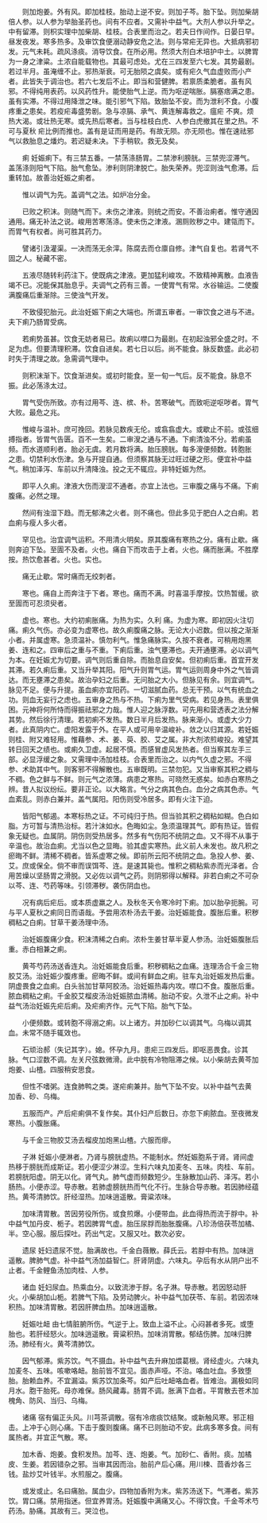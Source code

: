 <!-- { "loadSidebar": true } -->
　　则加炮姜。外有风。即加桂枝。胎动上逆不安。则加子芩。胎下坠。则加柴胡倍人参。以人参为举胎圣药也。间有不应者。又需补中益气。大剂人参以升举之。中有留滞。则枳实理中加柴胡、桂枝。合表里而治之。若夫日作间作。日晏日早。昼发夜发。寒多热多。及审饮食便溺动静安危之法。则与常疟无异也。大抵病邪初发。元气未耗。疏风涤痰。消导饮食。在所必用。然须大剂白术培护中土。以脾胃为一身之津粱。土浓自能载物也。其最可虑处。尤在三四发至六七发。其势最剧。若过半月。虽淹缠不止。邪热渐衰。可无胎陨之虞矣。或有疟久气血虚败而小产者。此皆失于调治也。若六七发后不止。即当和营健脾。若禀质柔脆者。虽有风邪。不得纯用表药。以风药性升。能使胎气上逆。而为呕逆喘胀。膈塞痞满之患。虽有实滞。不得过用降泄之味。能引邪气下陷。致胎坠不安。而为泄利不食。小腹疼重之患矣。若疫疟毒盛势剧。急与凉膈、承气、黄连解毒救之。瘟疟 不爽。烦热大渴。或壮热无寒。或先热后寒者。当与桂枝白虎、人参白虎撤其在里之热。不可与夏秋 疟比例而推也。盖有是证而用是药。有故无陨。亦无陨也。惟在速祛邪气以救胎息之燔灼。若迟疑未决。下手稍软。救无及矣。

　　痢 妊娠痢下。有三禁五番。一禁荡涤肠胃。二禁渗利膀胱。三禁兜涩滞气。盖荡涤则阳气下陷。胎气愈坠。渗利则阴津脱亡。胎失荣养。兜涩则浊气愈滞。后重转加。故善治妊娠之痢者。

　　惟以调气为先。盖调气之法。如炉冶分金。

　　已败之积沫。则随气而下。未伤之津液。则统之而安。不善治痢者。惟守通因通用。痛无补法之说。峻用苦寒荡涤。使未伤之津液。溷厕败秽之中。建瓴而下。而胃气有权者。尚可胜其药力。

　　譬诸引汲灌渠。一决而荡无余滓。陈腐去而仓廪自修。津气自复也。若肾气不固之人。秘藏不密。

　　五液尽随转利药注下。使既病之津液。更加猛利峻攻。不致精神离散。血液告竭不已。况能保其胎息乎。夫调气之药有三善。一使胃气有常。水谷输运。二使腹满腹痛后重渐除。三使浊气开发。

　　不致侵犯胎元。此治妊娠下痢之大端也。所谓五审者。一审饮食之进与不进。夫下痢乃肠胃受病。

　　若痢势虽甚。饮食无妨者易已。故痢以噤口为最剧。在初起浊邪全盛之时。不足为虑。但要清理积滞。饮食自进矣。若七日以后。尚不能食。脉反数盛。此必初时失于清理之故。急需调气理中。

　　则积沫渐下。饮食渐进矣。或初时能食。至一旬一气后。反不能食。脉息不振。此必荡涤太过。

　　胃气受伤所致。亦有过用芩、连、槟、朴。苦寒破气。而致呃逆呕哕者。胃气大败。最危之兆。

　　惟峻与温补。庶可挽回。若脉见数疾无伦。或翕翕虚大。或歇止不前。或弦细搏指者。皆胃气告匮。百不一生矣。二审溲之通与不通。下痢清浊不分。若痢虽频。而水道顺利者。胎必无虞。若月数将满。胎压膀胱。每多溲便频数。转胞胀 之患。切禁利水伤津。急与开提自通。但须察其脉无过旺过硬之形。便宜补中益气。稍加泽泻、车前以升清降浊。投之无不辄应。非特妊娠为然。

　　即平人久痢。津液大伤而溲涩不通者。亦宜上法也。三审腹之痛与不痛。下痢腹痛。必然之理。

　　然间有浊湿下趋。而无郁沸之火者。则不痛也。但此多见于肥白人之白痢。若血痢与瘦人多火者。

　　罕见也。治宜调气运积。不用清火明矣。原其腹痛有寒热之分。痛有止歇。痛则奔迫下坠。至圊不及者。火也。痛自下而攻击于上者。火也。痛而胀满。不胜摩按。热饮愈甚者。火也。实也。

　　痛无止歇。常时痛而无绞刺者。

　　寒也。痛自上而奔注于下者。寒也。痛而不满。时喜温手摩按。饮热暂缓。欲至圊而可忍须臾者。

　　虚也。寒也。大约初痢胀痛。为热为实。久利 痛。为虚为寒。即初因火注切痛。痢久气伤。亦必变为虚寒也。故久痢腹痛之脉。无论大小迟数。但以按之渐渐小者。并属虚寒。急须温补。慎勿利气。惟急痛脉实。久按不衰者。可稍用炮黑姜、连和之。四审后之重与不重。下痢后重。浊气壅滞也。夫开通壅滞。必以调气为本。在妊娠尤为切要。调气则后重自除。而胎息自安矣。但初痢后重。首宜开发其滞。若久痢后重。又当升举其阳。阳气升则胃气运。胃气运则周身中外之气皆调达。而无壅滞之患矣。故治孕妇之后重。无问胎之大小。但脉见有余。则宜调气。脉见不足。便与升提。虽血痢亦宜阳药。一切滋腻血药。总无干预。以气有统血之功。则血无妄行之虑也。五审身之热与不热。下痢为里气受病。若见身热。表里俱困。元神将何所恃而得振祛邪之力哉。惟人迎之脉浮数。可先用和营透表之法分解其势。然后徐行清理。若初痢不发热。数日半月后发热。脉来渐小。或虚大少力者。此真阴内亡。虚阳发露于外。在平人或可用辛温峻补。敛之以归其源。若妊娠则桂、附又难轻用。惟藉参、术、姜、萸、胶、艾之属。非大剂浓煎峻投。难望其转日回天之绩也。或痢久卫虚。起居不慎。而感冒虚风发热者。但当察其左手三部。必显浮缓之象。又需理中汤加桂枝。合表里而治之。以内气久虚之邪。不得参、术助其中气。则客邪不得解散也。五审既明。三禁勿犯。又当审察其积之稠与不稠。色之鲜与不鲜。则元气之浓薄。病患之寒热。可晓然无惑矣。如赤白寒热之辨。昔人拟议纷纭。要非正论。以大略言。气分之病其色白。血分之病其色赤。气血紊乱。则赤白兼并。盖气属阳。阳伤则受冷居多。即有火注下迫。

　　皆阳气郁遏。本寒标热之证。不可纯归于热。但当验其积之稠粘如糊。色白如脂。方可暂与清热治标。若汁沫如水。色晦如尘。急须温理其气。即有热证。皆假象无疑也。血属阴。阴伤则受热居多。然多有气伤阳不统阴之血。又不得不从事于辛温也。故治血痢。尤当以色之显晦。验其虚实寒热。此义前人未发也。故凡积之瘀晦不鲜。清稀不稠者。皆系虚寒之候。即前所云阳不统阴之血。急投人参、姜、艾。庶或保全。倘不审而误饵芩、连。是速其毙也。惟积之稠粘紫赤而光泽者。合用苦燥以坚肠胃之滑脱。又必佐以调气之药。则阴邪得以解释。非若白痢之不可杂以芩、连、芍药等味。引领滞秽。袭伤阴血也。

　　况有病后疟后。或本质虚羸之人。及秋冬天令寒冷时下痢。加以胎孕扼腕。可与平人夏秋之痢同日而语哉。予尝用浓朴汤去干姜。治妊娠能食。腹胀后重。积秽稠粘之白痢。甘草干姜汤理中汤。

　　治妊娠腹痛少食。积沫清稀之白痢。浓朴生姜甘草半夏人参汤。治妊娠腹胀后重。赤白相兼之痢。

　　黄芩芍药汤送香连丸。治妊娠能食后重。积秽稠粘之血痛。连理汤合千金三物胶艾汤。治妊娠少腹疼重。瘀晦不鲜。或间有鲜血之痢。驻车丸治妊娠发热后重。阴虚畏食之血痢。白头翁加甘草阿胶汤。治妊娠热毒内攻。噤口不食。腹胀后重。脓血稠粘之痢。千金胶艾榴皮汤治妊娠脓血清稀。胎动不安。久泄不止之痢。补中益气汤治妊娠先疟后痢。及疟痢齐作。元气下陷。胎气下坠。

　　小便频数。或转胞不得溺之痢。以上诸方。并加砂仁以调其气。乌梅以调其血。未常不随手辄效也。

　　石顽治郝（失记其字）。媳。怀孕九月。患疟三四发后。即呕恶畏食。诊其脉。气口涩数不调。左关尺弦数微滑。此中脘有冷物阻滞之候。以小柴胡去黄芩加炮姜、山楂。四服稍安思食。

　　但性不嗜粥。连食肺鸭之类。遂疟痢兼并。胎气下坠不安。以补中益气去黄 加香、砂、乌梅。

　　五服而产。产后疟痢俱不复作矣。其仆妇产后数日。亦忽下痢脓血。至夜微发寒热。小腹胀痛。

　　与千金三物胶艾汤去榴皮加炮黑山楂。六服而瘳。

　　子淋 妊娠小便淋者。乃肾与膀胱虚热。不能制水。然妊娠胞系于肾。肾间虚热移于膀胱而成斯证。若小便涩少淋涩。生料六味丸加麦冬、五味。肉桂、车前。若膀胱阳虚。阴无以化。肾气丸。肺气虚而频数短少。生脉散加山药、泽泻。若小肠热。小便赤涩。导赤散。若肺虚膀胱热而气化不行。生脉合导赤散。若因肺经蕴热。黄芩清肺饮。肝经湿热。加味逍遥散。膏粱浓味。

　　加味清胃散。苦因劳役所伤。或食煎爆。小便带血。此血得热而流于脬中。补中益气加丹皮、栀子。若因脾胃气虚。胎压尿脬而胎胀腹痛。八珍汤倍茯苓加橘、半。空心服。服后探吐。药出气定。又服又吐。数次必安。

　　遗尿 妊妇遗尿不觉。胎满故也。千金白薇散。薛氏云。若脬中有热。加味逍遥散。脾肺气虚。补中益气汤加益智仁。肝肾阴虚。六味丸。孕后有水从阴户出不止者。千金鲤鱼汤加肉桂、人参。

　　诸血 妊妇尿血。热乘血分。以致流渗于脬。名子淋。导赤散。若因怒动肝火。小柴胡加山栀。若脾气下陷。及劳动脾火。补中益气加茯苓、车前。若因浓味积热。加味清胃散。若因肝脾血热。加味逍遥散。

　　妊娠吐衄 由七情脏腑所伤。气逆于上。致血上溢不止。心闷甚者多死。或堕胎也。若肝经怒火。加味逍遥散。膏粱积热。加味消胃散。郁结伤脾。加味归脾汤。肺经有火。黄芩清肺饮。

　　因气郁滞。紫苏饮。气不摄血。补中益气去升麻加煨葛根。肾经虚火。六味丸加麦冬、五味。咳嗽咯衄。胎前皆不宜见。面赤声哑。不治。咯血吐血。多致堕胎。胎赖血养。不宜漏溢。紫苏饮加条芩。如产后吐衄咯血者。皆难治。漏极如同月水。胞干胎死。母亦难保。肠风藏毒。肠胃不调。胀满下血者。平胃散去苍术加槐角、防风、当归、乌梅。

　　诸痛 宿有偏正头风。川芎茶调散。宿有冷痞痰饮结聚。或新触风寒。邪正相击。上冲于心则心痛。下击于腹则腹痛。痛不已则胎动不安。此病多寒多食。间有属热者。并宜正气散。寒。

　　加木香、炮姜。食积发热。加芩、连、炮姜。气。加砂仁、香附。痰。加橘皮、生姜。若因错杂之邪。当审其因而治。胎前产后心痛。用川楝、茴香炒各三钱。盐炒艾叶钱半。水煎服之。腹痛。

　　或发或止。名曰痛胎。属血少。四物加香附为末。紫苏汤送下。气滞者。紫苏饮。胃口痛。禁用指迷。但宜养胃汤。妊娠腹中满痛叉心。不得饮食。千金芩术芍药汤。胁痛。其故有三。哭泣也。

